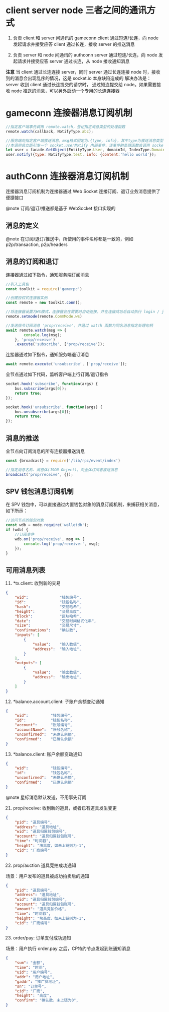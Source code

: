 # client server node 三者之间的通讯方式

1. 负责 client 和 server 间通讯的 gameconn
client 通过短连/长连，向 node 发起请求并接受应答
client 通过长连，接收 server 的推送消息

2. 负责 server 和 node 间通讯的 authconn
server 通过短连/长连，向 node 发起请求并接受应答
server 通过长连，从 node 接收通知消息

**注意** 
当 client 通过长连连接 server，同时 server 通过长连连接 node 时，接收到的消息会出现乱序的情况，这是 socket.io 本身缺陷造成的
解决办法是：server 收到 client 通过长连提交的请求时， 通过短连提交给 node。如果需要接收 node 推送的消息，可以另外启动一个专用的长连连接器

# gameconn 连接器消息订阅机制

```js
//指定客户端事先调用 remote.watch，登记指定消息类型的处理函数
remote.watch(callback, NotifyType.abc);

//服务端向指定客户端推送消息，msg格式固定为:{type, info}，其中type为推送消息类型(NotifyType)，和上述的 NotifyType.abc 保持一致, info为推送消息内容
//本调用会立即引发一个 socket.userNotify 内部事件，该事件的处理函数会调用 socket.emit('notify', msg) 向客户端推送, 最终被客户端事先设定的 callback 捕获
let user = facade.GetObject(EntityType.User, domainId, IndexType.Domain); //BaseUserEntity
user.notify({type: NotifyType.test, info: {content:'hello world'});
```

# authConn 连接器消息订阅机制

连接器消息订阅机制为连接器通过 Web Socket 连接订阅、退订业务消息提供了便捷接口

@note 订阅/退订/推送都是基于 WebSocket 接口实现的

## 消息的定义

@note 在订阅/退订/推送中，所使用的事件名称都是一致的，例如 p2p/transaction, p2p/headers

## 消息的订阅和退订

连接器通过如下指令，通知服务端订阅消息

```js
//引入工具包
const toolkit = require('gamerpc')

//创建授权式连接器实例
const remote = new toolkit.conn();

//将连接器设置为WS模式，连接器会在需要时自动连接，并在连接成功后自动执行 login / join 等操作
remote.setmode(remote.CommMode.ws)

//发送指令订阅消息 'prop/receive'，并通过 watch 函数为同名消息指定处理句柄
await remote.watch(msg => {
        console.log(msg);
    }, 'prop/receive')
    .execute('subscribe', ['prop/receive']);
```

连接器通过如下指令，通知服务端退订消息

```js
await remote.execute('unsubscribe', ['prop/receive']);
```

全节点通过如下代码，监听客户端上行订阅/退订指令

```js
socket.hook('subscribe', function(args) {
    bus.subscribe(args[0]);
    return true;
});

socket.hook('unsubscribe', function(args) {
    bus.unsubscribe(args[0]);
    return true;
});
```

## 消息的推送

全节点向订阅消息的所有连接器推送消息

```js
const {broadcast} = require('/lib/rpc/event/index')

//指定消息名称、消息体(JSON Object)，向全体订阅者推送消息
broadcast('prop/receive', {});
```

## SPV 钱包消息订阅机制

在 SPV 钱包中，可以直接通过内置钱包对象的消息订阅机制，来捕获相关消息，如下所示：

```js
//访问节点的钱包对象
const wdb = node.require('walletdb');
if (wdb) {
    //订阅事件
    wdb.on('prop/receive', msg => {
        console.log('prop/receive:', msg);
    });
}
```

## 可用消息列表

11. *tx.client: 收到新的交易

```json
{ 
    "wid":              "钱包编号",
    "id":               "钱包名称",
    "hash":             "交易哈希",
    "height":           "交易高度",
    "block":            "区块哈希",
    "date":             "交易时间格式化串",
    "size":             "交易尺寸",
    "confirmations":    "确认数",
    "inputs": [ 
        { 
            "value":    "输入数值",
            "address":  "输入地址",
        } 
    ],
    "outputs": [ 
        { 
            "value":    "输出数值",
            "address":  "输出地址",
        } 
    ]
}
```

12. *balance.account.client: 子账户余额变动通知

```json
{ 
    "wid":          "钱包编号",
    "id":           "钱包名称",
    "account":      "账号编号",
    "accountName":  "账号名称",
    "unconfirmed":  "未确认余额",
    "confirmed":    "已确认余额" 
}
```

13. *balance.client: 账户余额变动通知

```json
{ 
    "wid":          "钱包编号",
    "id":           "钱包名称",
    "unconfirmed":  "未确认余额",
    "confirmed":    "已确认余额" 
}
```

@note 星标消息默认发送，不用事先订阅

21. prop/receive: 收到新的道具，或者已有道具发生变更

```json
{
    "pid": "道具编号",
    "address": "道具地址",
    "wid": "道具归属钱包编号",
    "account": "道具归属钱包账号",
    "time": "时间戳",
    "height": "块高度，如未上链则为-1",
    "cid": "厂商编号"
}
```

22. prop/auction 道具竞拍成功通知

场景：用户发布的道具被成功拍卖后的通知

```json
{
    "pid": "道具编号",
    "address": "道具地址",
    "wid": "道具归属钱包编号",
    "account": "道具归属钱包账号",
    "amount": "道具竞拍价格",
    "time": "时间戳",
    "height": "块高度，如未上链则为-1",
    "cid": "厂商编号"
}
```

23. order/pay: 订单支付成功通知

场景：用户执行 order.pay 之后，CP特约节点发起到账通知消息

```json
{
    "sum": "金额",
    "time": "时间",
    "uid": "用户编号",
    "addr": "用户地址",
    "gaddr": "推广员地址",
    "sn": "订单号",
    "cid": "厂商",
    "height": "高度",
    "confirm": "确认数，未上链为0",
}

```
